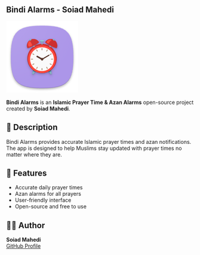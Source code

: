 ## Bindi Alarms - Soiad Mahedi

![App Icon](app/src/main/res/mipmap-xxxhdpi/ic_launcher.png)

**Bindi Alarms** is an **Islamic Prayer Time & Azan Alarms** open-source project created by **Soiad Mahedi**.

## 📖 Description
Bindi Alarms provides accurate Islamic prayer times and azan notifications.  
The app is designed to help Muslims stay updated with prayer times no matter where they are.

## 🚀 Features
- Accurate daily prayer times
- Azan alarms for all prayers
- User-friendly interface
- Open-source and free to use

## 👨‍💻 Author
**Soiad Mahedi**  
[GitHub Profile](https://github.com/soiadmahedi)
